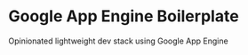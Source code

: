 Google App Engine Boilerplate
=============================

Opinionated lightweight dev stack using Google App Engine

 
